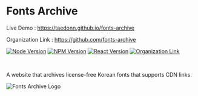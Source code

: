 # Fonts Archive

Live Demo : https://taedonn.github.io/fonts-archive

Organization Link : https://github.com/fonts-archive

[![Node Version](https://img.shields.io/badge/featured%20on-Node%20%4016.13.2-%2368a063)](#) [![NPM Version](https://img.shields.io/badge/featured%20on-NPM%20%408.1.2-%23cc3534)](#) [![React Version](https://img.shields.io/badge/featured%20on-react--scripts%20%405.0.1-%2361DAFB)](#) [![Organization Link](https://img.shields.io/badge/featured%20on-GitHub%20Organization-%232B3137)](#)

&nbsp;

A website that archives license-free Korean fonts that supports CDN links.

![Fonts Archive Logo](https://i.ibb.co/cY27kkc/fonts-archive-logo.png)
